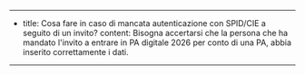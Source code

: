 ---
  - title: Cosa fare in caso di mancata autenticazione con SPID/CIE a seguito di un invito?
    content: Bisogna accertarsi che la persona che ha mandato l'invito a entrare in PA digitale 2026 per conto di una PA, abbia inserito correttamente i dati.
---